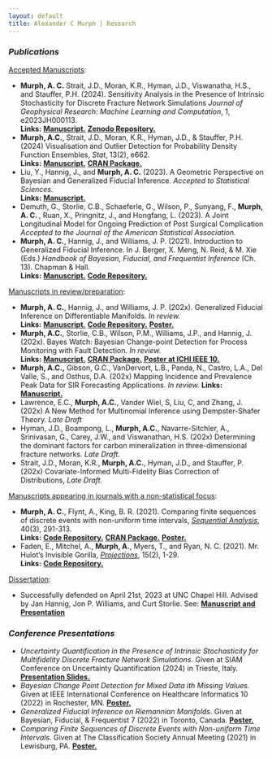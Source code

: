 ```yaml
---
layout: default
title: Alexander C Murph | Research
---
```

<div class="research">

<h3><i>Publications</i></h3>
<u>Accepted Manuscripts</u>:
<ul>
  <li>
        <b>Murph, A. C.</b> Strait, J.D., Moran, K.R., Hyman, J.D., Viswanatha, H.S., and Stauffer, P.H. (2024).  Sensitivity Analysis in the Presence of Intrinsic Stochasticity for Discrete Fracture Network Simulations <i>Journal of Geophysical Research: Machine Learning and Computation</i>, 1, e2023JH000113. <br> <b>Links:</b> <a id="raw-url" href="https://doi.org/10.1029/2023JH000113"><b>Manuscript.</b></a> <a id="raw-url" href="https://zenodo.org/records/12550308"> <b>Zenodo Repository.</b></a>
  </li>
  <li>
        <b>Murph, A.C.</b>, Strait, J.D., Moran, K.R., Hyman, J.D., & Stauffer, P.H. (2024) Visualisation and Outlier Detection for Probability Density Function Ensembles, <i>Stat</i>, 13(2), e662.<br> <b>Links:</b> <a id="raw-url" href="https://onlinelibrary.wiley.com/doi/10.1002/sta4.662"><b>Manuscript.</b></a> <a id="raw-url" href="https://CRAN.R-project.org/package=DeBoinR"><b>CRAN Package.</b></a>
  </li>
  <li>
      Liu, Y., Hannig, J., and <b>Murph, A. C.</b> (2023). A Geometric Perspective on Bayesian and Generalized Fiducial Inference. <i>Accepted to Statistical Sciences.</i> <br> <b>Links:</b> <a id="raw-url" href="https://arxiv.org/abs/2210.05462"><b>Manuscript.</b></a>
  </li>
  <li>
    Demuth, G., Storlie, C.B., Schaeferle, G., Wilson, P., Sunyang, F., <b>Murph, A. C. </b>, Ruan, X., Pringnitz, J., and Hongfang, L. (2023). A Joint Longitudinal Model for Ongoing Prediction of Post Surgical Complication <i>Accepted to the Journal of the American Statistical Association.</i>
  </li>
  <li>
      <b>Murph, A. C.</b>, Hannig, J., and Williams, J. P. (2021). Introduction to Generalized Fiducial Inference. In J. Berger, X. Meng, N. Reid, & M. Xie (Eds.) <i>Handbook of Bayesian, Fiducial, and Frequentist Inference</i> (Ch. 13).  Chapman & Hall.  <br> <b>Links:</b> <a id="raw-url" href="https://arxiv.org/abs/2302.14598"><b>Manuscript.</b></a> <a id="raw-url" href="https://github.com/sirmurphalot/IntroductionGFI"><b>Code Repository.</b></a>
  </li>
    </ul>
<u>Manuscripts in review/preparation</u>:
<ul>
 <li>
      <b>Murph, A. C.</b>, Hannig, J., and Williams, J. P. (202x). Generalized Fiducial Inference on Differentiable Manifolds. <i>In review.</i> <br> <b>Links:</b> <a id="raw-url" href="https://arxiv.org/abs/2209.15473"><b>Manuscript.</b></a> <a id="raw-url" href="https://github.com/sirmurphalot/GFI_onManifolds"> <b>Code Repository.</b></a> <a id="raw-url" href="https://raw.githubusercontent.com/sirmurphalot/sirmurphalot.github.io/master/_papers/BFF_poster_2022.pdf"><b>Poster.</b></a> 
  </li>
  <li>
        <b>Murph, A.C.</b>, Storlie, C.B., Wilson, P.M., Williams, J.P., and Hannig, J. (202x).  Bayes Watch: Bayesian Change-point Detection for Process Monitoring with Fault Detection. <i>In review.</i> <br> <b>Links:</b> <a id="raw-url" href="https://arxiv.org/abs/2310.02940"><b>Manuscript.</b></a> <a id="raw-url" href="https://CRAN.R-project.org/package=bayesWatch"><b>CRAN Package.</b></a> <a id="raw-url" href="https://raw.githubusercontent.com/sirmurphalot/sirmurphalot.github.io/master/_papers/IEEE_ICHI_2022_Poster.pdf"><b>Poster at ICHI IEEE 10.</b></a> 
  </li>
  <li>
      <b>Murph, A.C.,</b> Gibson, G.C., VanDervort, L.B., Panda, N., Castro, L.A., Del Valle, S., and Osthus, D.A. (202x) Mapping Incidence and Prevalence Peak Data for SIR Forecasting Applications. <i>In review.</i> <b>Links:</b> <a id="raw-url" href="https://arxiv.org/abs/2404.15572"><b>Manuscript.</b></a>
  </li>
  <li>
      Lawrence, E.C., <b>Murph, A.C.</b>, Vander Wiel, S, Liu, C, and Zhang, J. (202x) A New Method for Multinomial Inference using Dempster-Shafer Theory. <i>Late Draft</i>
  </li>
    <li>
          Hyman, J.D., Boampong, L., <b>Murph, A.C.</b>, Navarre-Sitchler, A., Srinivasan, G., Carey, J.W., and Viswanathan, H.S. (202x) Determining the dominant factors for carbon mineralization in three-dimensional fracture networks. <i>Late Draft.</i>
    </li>
    <li>
          Strait, J.D., Moran, K.R., <b>Murph, A.C.</b>, Hyman, J.D., and Stauffer, P. (202x) Covariate-Informed Multi-Fidelity Bias Correction of Distributions, <i>Late Draft.</i>
    </li>
</ul>
<u>Manuscripts appearing in journals with a non-statistical focus</u>:
<ul>
  <li>
      <b>Murph, A. C.</b>, Flynt, A., King, B. R. (2021). Comparing finite sequences of discrete events with non-uniform time intervals, <i><a id="raw-url" href="https://www.tandfonline.com/doi/full/10.1080/07474946.2021.1940491">Sequential Analysis</a></i>,  40(3), 291-313.  <br> <b>Links:</b> <a id="raw-url" href=" https://github.com/cran/sawnuti"><b>Code Repository.</b></a> <a id="raw-url" href="https://CRAN.R-project.org/package=sawnuti"><b>CRAN Package.</b></a> <a id="raw-url" href="https://raw.githubusercontent.com/sirmurphalot/sirmurphalot.github.io/master/_papers/SAWNUTI_poster_murph2021.pdf"><b>Poster.</b></a>
  </li>
  <li>
          Faden, E., Mitchel, A., <b>Murph, A.</b>, Myers, T., and Ryan, N. C. (2021). Mr. Hulot’s Invisible Gorilla, <i><a id="raw-url" href="https://doi.org/10.3167/proj.2021.150201%20">Projections</a></i>, 15(2), 1-29.  <br> <b>Links:</b> <a id="raw-url" href="https://github.com/sirmurphalot/VisualDisturbances"><b>Code Repository.</b></a>
  </li>
  </ul>

<u>Dissertation</u>:
<ul>
  <li>
      Successfully defended on April 21st, 2023 at UNC Chapel Hill.  Advised by Jan Hannig, Jon P. Williams, and Curt Storlie.  See: <a id="raw-url" href="https://github.com/sirmurphalot/dissertation"><b>Manuscript and Presentation</b></a>
  </li>
  </ul>

<h3><i>Conference Presentations</i></h3>
<ul>
  <li>
      <i>Uncertainty Quantification in the Presence of Intrinsic Stochasticity for Multifidelity Discrete Fracture Network Simulations. </i>  Given at SIAM Conference on Uncertainty Quantification (2024) in Trieste, Italy. <a id="raw-url" href="https://raw.githubusercontent.com/sirmurphalot/sirmurphalot.github.io/master/_ppresentations/siam_UQ24_murph.pdf"><b>Presentation Slides.</b></a>
  </li>
  <li>
      <i>Bayesian Change Point Detection for Mixed Data ith Missing Values. </i>  Given at IEEE International Conference on Healthcare Informatics 10 (2022) in Rochester, MN. <a id="raw-url" href="https://raw.githubusercontent.com/sirmurphalot/sirmurphalot.github.io/master/_ppresentations/IEEE_ICHI_2022_Poster.pdf"><b>Poster.</b></a>
  </li>
  <li>
      <i>Generalized Fiducial Inference on Riemannian Manifolds.</i>  Given at Bayesian, Fiducial, & Frequentist 7 (2022) in Toronto, Canada. <a id="raw-url" href="https://raw.githubusercontent.com/sirmurphalot/sirmurphalot.github.io/master/_ppresentations/BFF_poster_2022.pdf"><b>Poster.</b></a>
  </li>
  <li>
      <i>Comparing Finite Sequences of Discrete Events with Non-uniform Time Intervals. </i> Given at The Classification Society Annual Meeting (2021) in Lewisburg, PA. <a id="raw-url" href="https://raw.githubusercontent.com/sirmurphalot/sirmurphalot.github.io/master/_ppresentations/SAWNUTI_poster_murph2021.pdf"><b>Poster.</b></a>
  </li>
</ul>


</div>
